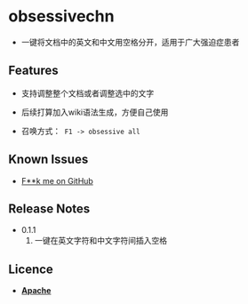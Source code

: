 # obsessivechn

* 一键将文档中的英文和中文用空格分开，适用于广大强迫症患者


## Features

* 支持调整整个文档或者调整选中的文字
* 后续打算加入wiki语法生成，方便自己使用

* 召唤方式：``` F1 -> obsessive all```

## Known Issues

* [F**k me on GitHub](https://github.com/xinkunZ/ObsessiveCHN)

## Release Notes
* 0.1.1
  1. 一键在英文字符和中文字符间插入空格
  

## Licence
* **[Apache](http://www.apache.org/licenses/LICENSE-2.0)**
